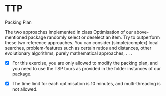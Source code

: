 # TTP
Packing Plan

The two approaches implemented in class Optimisation of our above-mentioned package randomly select or deselect an item. Try to outperform these two reference approaches. You can consider (simple/complex) local searches, problem-features such as certain ratios and distances, other evolutionary algorithms, purely mathematical approaches, . . .

- [x] For this exercise, you are only allowed to modify the packing plan, and you need to
use the TSP tours as provided in the folder instances of our package.

- [x] The time limit for each optimisation is 10 minutes, and multi-threading is not
allowed.
